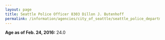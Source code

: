 ```yaml
---
layout: page
title: Seattle Police Officer 8303 Dillon J. Butenhoff
permalink: /information/agencies/city_of_seattle/seattle_police_department/copbook/8303/
---
```


**Age as of Feb. 24, 2016:** 24.0
